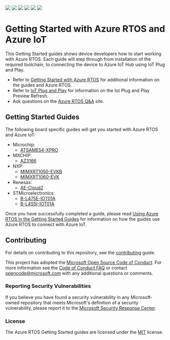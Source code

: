 ![](https://github.com/azure-rtos/getting-started/workflows/ATSAME54-XPRO/badge.svg)
![](https://github.com/azure-rtos/getting-started/workflows/AZ3166/badge.svg)
![](https://github.com/azure-rtos/getting-started/workflows/MIMXRT1050-EVKB/badge.svg)
![](https://github.com/azure-rtos/getting-started/workflows/MIMXRT1060-EVK/badge.svg)
![](https://github.com/azure-rtos/getting-started/workflows/STM32L4_L4+/badge.svg)
![](https://github.com/azure-rtos/getting-started/workflows/link-check/badge.svg)

# Getting Started with Azure RTOS and Azure IoT

This Getting Started guides shows device developers how to start working with Azure RTOS. Each guide will step through from installation of the required toolchain, to connecting the device to Azure IoT Hub using IoT Plug and Play.

* Refer to [Getting Started with Azure RTOS](https://go.microsoft.com/fwlink/p/?linkid=2129824) for additional information on the guides and Azure RTOS.
* Refer to [IoT Plug and Play](https://docs.microsoft.com/en-us/azure/iot-pnp) for information on the Iot Plug and Play Preview Refresh.
* Ask questions on the [Azure RTOS Q&A](https://aka.ms/QnA/azure-rtos) site.

## Getting Started Guides

The following board specific guides will get you started with Azure RTOS and Azure IoT:

* Microchip: 
  * [ATSAME54-XPRO](Microchip/ATSAME54-XPRO)
* MXCHIP: 
  * [AZ3166](MXChip/AZ3166)
* NXP: 
  * [MIMXRT1050-EVKB](NXP/MIMXRT1050-EVKB)
  * [MIMXRT1060-EVK](NXP/MIMXRT1060-EVK)
* Renesas: 
  * [AE-Cloud2](Renesas/Synergy)
* STMicroelectronics: 
  * [B-L475E-IOT01A](STMicroelectronics/STM32L4_L4+)
  * [B-L4S5I-IOT01A](STMicroelectronics/STM32L4_L4+)

Once you have successfully completed a guide, please read [Using Azure RTOS in the Getting Started Guides](/docs/using-azure-rtos.md) for information on how the guides use Azure RTOS to connect with Azure IoT.

## Contributing

For details on contributing to this repository, see the [contributing](CONTRIBUTING.md) guide.

This project has adopted the [Microsoft Open Source Code of Conduct](https://opensource.microsoft.com/codeofconduct/).
For more information see the [Code of Conduct FAQ](https://opensource.microsoft.com/codeofconduct/faq/)
or contact [opencode@microsoft.com](mailto:opencode@microsoft.com) with any additional questions or comments.

### Reporting Security Vulnerabilities

If you believe you have found a security vulnerability in any Microsoft-owned repository that meets Microsoft's definition of a security vulnerability, please report it to the [Microsoft Security Response Center](SECURITY.md).

### License

The Azure RTOS Getting Started guides are licensed under the [MIT](LICENSE.txt) license.
